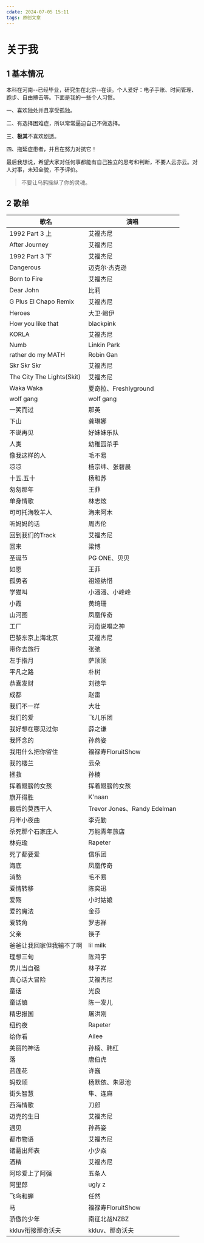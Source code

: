 ```yaml
---
cdate: 2024-07-05 15:11
tags: 原创文章 
---
```


# 关于我

## 1 基本情况

本科在河南--已经毕业，研究生在北京--在读。个人爱好：电子手账、时间管理、跑步、自由搏击等。下面是我的一些个人习惯。

一、喜欢独处并且享受孤独。

二、有选择困难症，所以常常逼迫自己不做选择。

三、**极其**不喜欢剧透。

四、拖延症患者，并且在努力对抗它！

最后我想说，希望大家对任何事都能有自己独立的思考和判断，不要人云亦云。对人对事，未知全貌，不予评价。

> 不要让乌鸦操纵了你的灵魂。

## 2 歌单

|歌名|演唱|
|----|----|
|1992 Part 3 上|艾福杰尼|
|After Journey|艾福杰尼|
|1992 Part 3 下|艾福杰尼|
|Dangerous|迈克尔·杰克逊|
|Born to Fire|艾福杰尼|
|Dear John|比莉|
|G Plus El Chapo Remix|艾福杰尼|
|Heroes|大卫·鲍伊|
|How you like that|blackpink|
|KORLA|艾福杰尼|
|Numb|Linkin Park|
|rather do my MATH|Robin Gan|
|Skr Skr Skr|艾福杰尼|
|The City The Lights(Skit)|艾福杰尼|
|Waka Waka|夏奇拉、Freshlyground|
|wolf gang|wolf gang|
|一笑而过|那英|
|下山|龚琳娜|
|不说再见|好妹妹乐队|
|人类|幼稚园杀手|
|像我这样的人|毛不易|
|凉凉|杨宗纬、张碧晨|
|十五.五十|杨和苏|
|匆匆那年|王菲|
|单身情歌|林志炫|
|可可托海牧羊人|海来阿木|
|听妈妈的话|周杰伦|
|回到我们的Track|艾福杰尼|
|回来|梁博|
|圣诞节|PG ONE、贝贝|
|如愿|王菲|
|孤勇者|祖娅纳惜|
|学猫叫|小潘潘、小峰峰|
|小霞|黄绮珊|
|山河图|凤凰传奇|
|工厂|河南说唱之神|
|巴黎东京上海北京|艾福杰尼|
|带你去旅行|张弛|
|左手指月|萨顶顶|
|平凡之路|朴树|
|恭喜发财|刘德华|
|成都|赵雷|
|我们不一样|大壮|
|我们的爱|飞儿乐团|
|我好想在哪见过你|薛之谦|
|我怀念的|孙燕姿|
|我用什么把你留住|福禄寿FloruitShow|
|我的楼兰|云朵|
|拯救|孙楠|
|挥着翅膀的女孩|挥着翅膀的女孩|
|旗开得胜|K'naan|
|最后的莫西干人|Trevor Jones、Randy Edelman|
|月半小夜曲|李克勤|
|杀死那个石家庄人|万能青年旅店|
|林宛瑜|Rapeter|
|死了都要爱|信乐团|
|海底|凤凰传奇|
|消愁|毛不易|
|爱情转移|陈奕迅|
|爱殇|小时姑娘|
|爱的魔法|金莎|
|爱转角|罗志祥|
|父亲|筷子|
|爸爸让我回家但我输不了啊|lil milk|
|理想三旬|陈鸿宇|
|男儿当自强|林子祥|
|真心话大冒险|艾福杰尼|
|童话|光良|
|童话镇|陈一发儿|
|精忠报国|屠洪刚|
|纽约夜|Rapeter|
|给你看|Ailee|
|美丽的神话|孙楠、韩红|
|落|唐伯虎|
|蓝莲花|许巍|
|蚂蚁颂|杨默依、朱恩池|
|街头智慧|隼、连麻|
|西海情歌|刀郎|
|迈克的生日|艾福杰尼|
|遇见|孙燕姿|
|都市物语|艾福杰尼|
|诸葛出师表|小少焱|
|酒精|艾福杰尼|
|阿珍爱上了阿强|五条人|
|阿里郎|ugly z|
|飞鸟和蝉|任然|
|马|福禄寿FloruitShow|
|骄傲的少年|南征北战NZBZ|
|kkluv衔接那奇沃夫|kkluv、那奇沃夫|